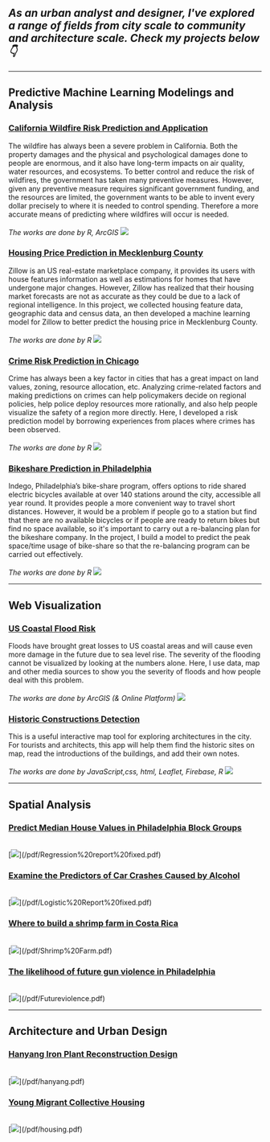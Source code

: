 ## *As an urban analyst and designer, I've explored a range of fields from city scale to community and architecture scale. Check my projects below👇*

------------------------------------------------------------------------

## Predictive Machine Learning Modelings and Analysis

### [California Wildfire Risk Prediction and Application](/pdf/California_wildfire.html) 
The wildfire has always been a severe problem in California. Both the property damages and the physical and psychological damages done to people are enormous, and it also have long-term impacts on air quality, water resources, and ecosystems. To better control and reduce the risk of wildfires, the government has taken many preventive measures. However, given any preventive measure requires significant government funding, and the resources are limited, the government wants to be able to invent every dollar precisely to where it is needed to control spending. Therefore a more accurate means of predicting where wildfires will occur is needed.
<br>
<br><i> The works are done by R, ArcGIS </i>
[<img src="images/for computer2.png?raw=true"/>](/pdf/California_wildfire.html)

### [Housing Price Prediction in Mecklenburg County](/pdf/HousingPrice.html) 
Zillow is an US real-estate marketplace company, it provides its users with house features information as well as estimations for homes that have undergone major changes. However, Zillow has realized that their housing market forecasts are not as accurate as they could be due to a lack of regional intelligence. In this project, we collected housing feature data, geographic data and census data, an then developed a machine learning model for Zillow to better predict the housing price in Mecklenburg County.
<br>
<br><i> The works are done by R </i>
[<img src="images/HousingPrice.png?raw=true"/>](/pdf/HousingPrice.html)

### [Crime Risk Prediction in Chicago](/pdf/HW3_Crime_Prediction.html) 
Crime has always been a key factor in cities that has a great impact on land values, zoning, resource allocation, etc. Analyzing crime-related factors and making predictions on crimes can help policymakers decide on regional policies, help police deploy resources more rationally, and also help people visualize the safety of a region more directly. Here, I developed a risk prediction model by borrowing experiences from places where crimes has been observed.
<br>
<br><i> The works are done by R </i>
[<img src="images/crimerisk.png?raw=true"/>](/pdf/HW3_Crime_Prediction.html)

### [Bikeshare Prediction in Philadelphia](/pdf/Bikeshbare.html)
Indego, Philadelphia’s bike-share program, offers options to ride shared electric bicycles available at over 140 stations around the city, accessible all year round. It provides people a more convenient way to travel short distances. However, it would be a problem if people go to a station but find that there are no available bicycles or if people are ready to return bikes but find no space available, so it's important to carry out a re-balancing plan for the bikeshare company. In the project, I build a model to predict the peak space/time usage of bike-share so that the re-balancing program can be carried out effectively.
<br>
<br><i> The works are done by R </i>
[<img src="images/Bikeshare.gif?raw=true"/>](/pdf/Bikeshbare.html)

------------------------------------------------------------------------

## Web Visualization

### [US Coastal Flood Risk](https://storymaps.arcgis.com/stories/2ed153635dfc46a0a99c4bd4b62e6e92) 
Floods have brought great losses to US coastal areas and will cause even more damage in the future due to sea level rise. The severity of the flooding cannot be visualized by looking at the numbers alone. Here, I use data, map and other media sources to show you the severity of floods and how people deal with this problem.
<br>
<br><i> The works are done by ArcGIS (& Online Platform) </i>
[<img src="images/floodrisk.png?raw=true"/>](https://storymaps.arcgis.com/stories/2ed153635dfc46a0a99c4bd4b62e6e92)

### [Historic Constructions Detection](https://yuewendai.github.io/final-project/site//) 
This is a useful interactive map tool for exploring architectures in the city. For tourists and architects, this app will help them find the historic sites on map, read the introductions of the buildings, and add their own notes.
<br>
<br><i> The works are done by JavaScript,css, html, Leaflet, Firebase, R </i>
[<img src="images/js.png?raw=true"/>](https://yuewendai.github.io/final-project/site//)

------------------------------------------------------------------------

## Spatial Analysis

### [Predict Median House Values in Philadelphia Block Groups](/pdf/Regression%20report%20fixed.pdf) 
<br>
[<img src="images/regression.jpg?raw=true"/>](/pdf/Regression%20report%20fixed.pdf)

### [Examine the Predictors of Car Crashes Caused by Alcohol](/pdf/Logistic%20Report%20fixed.pdf) 
<br>
[<img src="images/carcrashes.jpg?raw=true"/>](/pdf/Logistic%20Report%20fixed.pdf)

### [Where to build a shrimp farm in Costa Rica](/pdf/Shrimp%20Farm.pdf) 
<br>
[<img src="images/Shrimp Farm.png?raw=true"/>](/pdf/Shrimp%20Farm.pdf) 

### [The likelihood of future gun violence in Philadelphia](/pdf/Futureviolence.pdf) 
<br>
[<img src="images/gun.jpg?raw=true"/>](/pdf/Futureviolence.pdf)

------------------------------------------------------------------------

## Architecture and Urban Design

### [Hanyang Iron Plant Reconstruction Design](/pdf/hanyang.pdf) 
<br>
[<img src="images/hanyang.jpg?raw=true"/>](/pdf/hanyang.pdf) 

### [Young Migrant Collective Housing](/pdf/housing.pdf) 
<br>
[<img src="images/housing.png?raw=true"/>](/pdf/housing.pdf)
